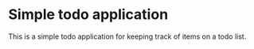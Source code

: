 # Simple todo application

This is a simple todo application for keeping track of items on a todo list.
